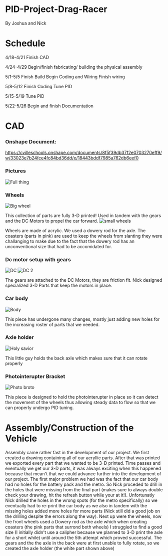 # PID-Project-Drag-Racer
By Joshua and Nick
# Schedule
4/18-4/21
Finish CAD


4/24-4/29
Begin/finish fabricating/ building 
the physical assembly 


5/1-5/5
Finish Build
Begin Coding and Wiring
Finish wiring

5/8-5/12
Finish Coding
Tune PID


5/15-5/19
Tune PID



5/22-5/26
Begin and finish Documentation




# CAD

### Onshape Document:
https://cvilleschools.onshape.com/documents/8f5f39db37f2e0703270eff9/w/33023e7b24fce4fc84bd36dd/e/18443bddf7985a762db6eef0

### Pictures
![Full thing](https://github.com/jbleakl36/PID-Project-Drag-Racer/assets/112979207/0df4b95c-a3e1-4327-9ccc-e9ec51acf320)



### Wheels
![Big wheel](https://github.com/jbleakl36/PID-Project-Drag-Racer/assets/112979207/2bbb251b-38d3-4085-83df-4301b831f2f4)

This collection of parts are fully 3-D printed! Used in tandem with the gears and the DC Motors to propel the car forward.
![small wheels](https://github.com/jbleakl36/PID-Project-Drag-Racer/assets/112979207/4f03f83c-0f20-4800-8b88-10d253b9f837)

Wheels are made of acrylic. We used a dowery rod for the axle. The coasters (parts in pink) are used to keep the wheels from slanting
they were challanging to make due to the fact that the dowery rod has an unconventional size that had to be accomidated for.

### Dc motor setup with gears
![DC](https://github.com/jbleakl36/PID-Project-Drag-Racer/assets/112979207/899338d7-f561-418d-af17-b26badcfd963)
![DC 2](https://github.com/jbleakl36/PID-Project-Drag-Racer/assets/112979207/4338db37-61f9-4956-9b24-7d33b60ecae7)

The gears are attached to the DC Motors, they are friction fit. Nick designed specialized 3-D Parts that keep the motors in place.

### Car body
![Body](https://github.com/jbleakl36/PID-Project-Drag-Racer/assets/112979207/603f1cd5-2ab4-4c82-b97f-689d4e46f99d)

This piece has undergone many changes, mostly just adding new holes for the increasing roster of parts that we needed.
### Axle holder
![Holy savior](https://github.com/jbleakl36/PID-Project-Drag-Racer/assets/112979207/758b952c-f8f8-447c-8c79-90c5b89f197b)

This little guy holds the back axle which makes sure that it can rotate properly

### Photointerupter Bracket
![Photo broto](https://github.com/jbleakl36/PID-Project-Drag-Racer/assets/112979207/77274ff6-117c-4737-afc9-909c6acce2d5)

This piece is designed to hold the photointerupter in place so it can detect the movement of the wheels thus allowing 
steady data to flow so that we can properly undergo PID tuning.

# Assembly/Construction of the Vehicle
 Assembly came rather fast in the development of our project. We first created a drawing containing all of our acryllic parts.
 After that was printed we exported every part that we wanted to be 3-D printed. Time passes and eventually we get our 3-D parts,
 it was always exciting when this happened because that mean't that we could advance further into the development of our project.
 The first major problem we had was the fact that our car body had no holes for the battery pack and the metro. So Nick proceded to
 drill in the holes that were missing from the final part (makes sure to always double check your drawing, hit the refresh button 
 while your at it!). Unfortunatly Nick drilled the holes in the wrong spots (for the metro specifically) so we eventually had to 
 re-print the car body as we also in tandem with the missing holes added more holes for more parts (Nick still did a good job on the 
 drilling despite the errors along the way). Next up were the wheels, now the front wheels used a Dowery rod as the axle which when 
 creating coasters (the pink parts that surrond both wheels) I struggled to find a good size (I initially didn't use a calipher because
 we planned to 3-D print the axle for a short while) until around the 5th attempt which proved successful. The gears and the the axle 
 in the back were at first unable to fully rotate, so we created the axle holder (the white part shown above)





















